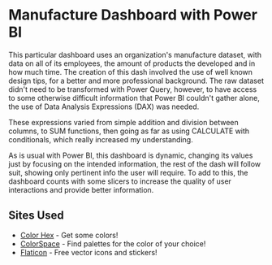 # Manufacture Dashboard with Power BI

This particular dashboard uses an organization's manufacture dataset, with data on all of its employees, the amount of products the developed and in how much time. The creation of this dash involved the use of well known design tips, for a better and more professional background. The raw dataset didn't need to be transformed with Power Query, however, to have access to some otherwise difficult information that Power BI couldn't gather alone, the use of Data Analysis Expressions (DAX) was needed.

These expressions varied from simple addition and division between columns, to SUM functions, then going as far as using CALCULATE with conditionals, which really increased my understanding.

As is usual with Power BI, this dashboard is dynamic, changing its values just by focusing on the intended information, the rest of the dash will follow suit, showing only pertinent info the user will require. To add to this, the dashboard counts with some slicers to increase the quality of user interactions and provide better information.

## Sites Used

* [Color Hex](https://www.color-hex.com) - Get some colors!
* [ColorSpace](https://mycolor.space) - Find palettes for the color of your choice!
* [Flaticon](https://www.flaticon.com) - Free vector icons and stickers!
